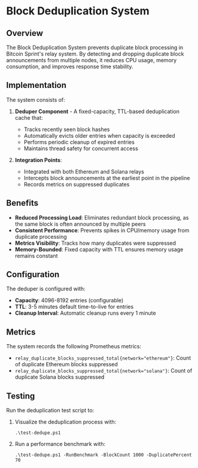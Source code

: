 # Block Deduplication System

## Overview

The Block Deduplication System prevents duplicate block processing in Bitcoin Sprint's relay system. By detecting and dropping duplicate block announcements from multiple nodes, it reduces CPU usage, memory consumption, and improves response time stability.

## Implementation

The system consists of:

1. **Deduper Component** - A fixed-capacity, TTL-based deduplication cache that:
   - Tracks recently seen block hashes
   - Automatically evicts older entries when capacity is exceeded
   - Performs periodic cleanup of expired entries
   - Maintains thread safety for concurrent access

2. **Integration Points**:
   - Integrated with both Ethereum and Solana relays
   - Intercepts block announcements at the earliest point in the pipeline
   - Records metrics on suppressed duplicates

## Benefits

- **Reduced Processing Load**: Eliminates redundant block processing, as the same block is often announced by multiple peers
- **Consistent Performance**: Prevents spikes in CPU/memory usage from duplicate processing
- **Metrics Visibility**: Tracks how many duplicates were suppressed
- **Memory-Bounded**: Fixed capacity with TTL ensures memory usage remains constant

## Configuration

The deduper is configured with:

- **Capacity**: 4096-8192 entries (configurable)
- **TTL**: 3-5 minutes default time-to-live for entries
- **Cleanup Interval**: Automatic cleanup runs every 1 minute

## Metrics

The system records the following Prometheus metrics:

- `relay_duplicate_blocks_suppressed_total{network="ethereum"}`: Count of duplicate Ethereum blocks suppressed
- `relay_duplicate_blocks_suppressed_total{network="solana"}`: Count of duplicate Solana blocks suppressed

## Testing

Run the deduplication test script to:

1. Visualize the deduplication process with:
   ```
   .\test-dedupe.ps1
   ```

2. Run a performance benchmark with:
   ```
   .\test-dedupe.ps1 -RunBenchmark -BlockCount 1000 -DuplicatePercent 70
   ```
